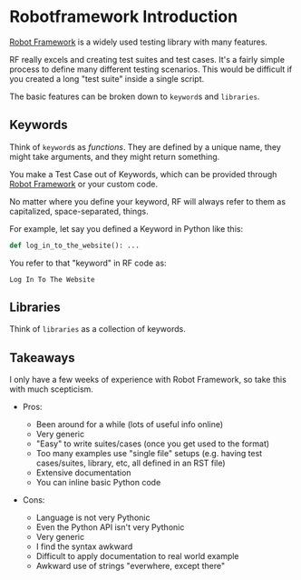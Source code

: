 # Robotframework Introduction

[Robot Framework](https://robotframework.org/) is a widely used testing library with many features.

RF really excels and creating test suites and test cases.  It's a fairly simple
process to define many different testing scenarios.  This would be difficult if
you created a long "test suite" inside a single script.

The basic features can be broken down to `keyword`s and `libraries`.

## Keywords

Think of `keyword`s as _functions_.  They are defined by a unique name, they might take arguments, and they might return something.

You make a Test Case out of Keywords, which can be provided through [Robot Framework](https://robotframework.org/robotframework/#standard-libraries) or your custom code.

No matter where you define your keyword, RF will always refer to them as capitalized, space-separated, things.

For example, let say you defined a Keyword in Python like this:
```python
def log_in_to_the_website(): ...
```

You refer to that "keyword" in RF code as:
```
Log In To The Website
```

## Libraries

Think of `libraries` as a collection of keywords.


## Takeaways

I only have a few weeks of experience with Robot Framework, so take this with much scepticism.

* Pros:
    - Been around for a while (lots of useful info online)
    - Very generic
    - "Easy" to write suites/cases (once you get used to the format)
    - Too many examples use "single file" setups (e.g. having test cases/suites, library, etc, all defined in an RST file)
    - Extensive documentation
    - You can inline basic Python code

* Cons:
    - Language is not very Pythonic
    - Even the Python API isn't very Pythonic
    - Very generic
    - I find the syntax awkward
    - Difficult to apply documentation to real world example
    - Awkward use of strings "everwhere, except there"
